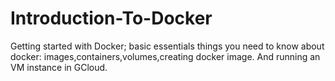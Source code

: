 # Introduction-To-Docker
Getting started with Docker; basic essentials things you need to know about docker: images,containers,volumes,creating docker image. And running an VM instance in GCloud.
